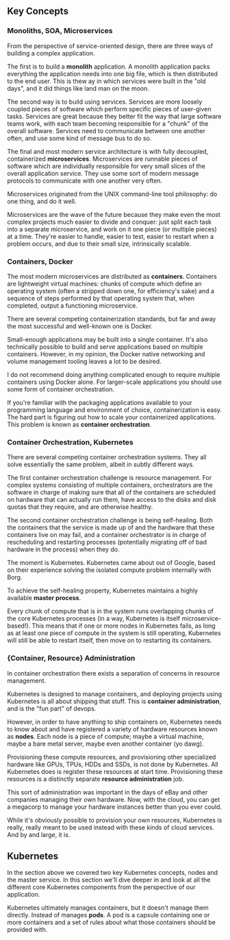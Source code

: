 ## Key Concepts

### Monoliths, SOA, Microservices

From the perspective of service-oriented design, there are three ways of building a complex application. 

The first is to build a **monolith** application. A monolith application packs everything the application needs into one big file, which is then distributed to the end user. This is thew ay in which services were built in the "old days", and it did things like land man on the moon.

The second way is to build using services. Services are more loosely coupled pieces of software which perform specific pieces of user-given tasks. Services are great because they better fit the way that large software teams work, with each team becoming responsible for a "chunk" of the overall software. Services need to communicate between one another often, and use some kind of message bus to do so.

The final and most modern service architecture is with fully decoupled, containerized **microservices**. Microservices are runnable pieces of software which are individually responsible for very small slices of the overall application service. They use some sort of modern message protocols to communicate with one another very often.

Microservices originated from the UNIX command-line tool philosophy: do one thing, and do it well.

Microservices are the wave of the future because they make even the most complex projects much easier to divide and conquer: just split each task into a separate microservice, and work on it one piece (or multiple pieces) at a time. They're easier to handle, easier to test, easier to restart when a problem occurs, and due to their small size, intrinsically scalable.

### Containers, Docker

The most modern microservices are distributed as **containers**. Containers are lightweight virtual machines: chunks of compute which define an operating system (often a stripped down one, for efficiency's sake) and a sequence of steps performed by that operating system that, when completed, output a functioning microservice.

There are several competing containerization standards, but far and away the most successful and well-known one is Docker.

Small-enough applications may be built into a single container. It's also technically possible to build and serve applications based on multiple containers. However, in my opinion, the Docker native networking and volume management tooling leaves a lot to be desired.

I do not recommend doing anything complicated enough to require multiple containers using Docker alone. For larger-scale applications you should use some form of container orchestration.

If you're familiar with the packaging applications available to your programming language and environment of choice, containerization is easy. The hard part is figuring out how to scale your containerized applications. This problem is known as **container orchestration**.

### Container Orchestration, Kubernetes

There are several competing container orchestration systems. They all solve essentially the same problem, albeit in subtly different ways.

The first container orchestration challenge is resource management. For complex systems consisting of multiple containers, orchestrators are the software in charge of making sure that all of the containers are scheduled on hardware that can actually run them, have access to the disks and disk quotas that they require, and are otherwise healthy.

The second container orchestration challenge is being self-healing. Both the containers that the service is made up of and the hardware that these containers live on may fail, and a container orchestrator is in charge of rescheduling and restarting processes (potentially migrating off of bad hardware in the process) when they do.

The moment is Kubernetes. Kubernetes came about out of Google, based on their experience solving the isolated compute problem internally with Borg.

To achieve the self-healing property, Kubernetes maintains a highly available **master process**.

Every chunk of compute that is in the system runs overlapping chunks of the core Kubernetes processes (in a way, Kubernetes is itself microservice-based!). This means that if one or more nodes in Kubernetes fails, as long as at least one piece of compute in the system is still operating, Kubernetes will still be able to restart itself, then move on to restarting its containers.

### {Container, Resource} Administration

In container orchestration there exists a separation of concerns in resource management.

Kubernetes is designed to manage containers, and deploying projects using Kubernetes is all about shipping that stuff. This is **container administration**, and is the "fun part" of devops.

However, in order to have anything to ship containers on, Kubernetes needs to know about and have registered a variety of hardware resources known as **nodes**. Each node is a piece of compute; maybe a virtual machine, maybe a bare metal server, maybe even another container (yo dawg).

Provisioning these compute resources, and provisioning other specialized hardware like GPUs, TPUs, HDDs and SSDs, is not done by Kubernetes. All Kubernetes does is register these resources at start time. Provisioning these resources is a distinctly separate **resource administration** job.

This sort of administration was important in the days of eBay and other companies managing their own hardware. Now, with the cloud, you can get a megacorp to manage your hardware instances better than you ever could. 

While it's obviously possible to provision your own resources, Kubernetes is really, really meant to be used instead with these kinds of cloud services. And by and large, it is.

## Kubernetes

In the section above we covered two key Kubernetes concepts, nodes and the master service. In this section we'll dive deeper in and look at all the different core Kubernetes components from the perspective of our application.

Kubernetes ultimately manages containers, but it doesn't manage them directly. Instead of manages **pods**. A pod is a capsule containing one or more containers and a set of rules about what those containers should be provided with.
